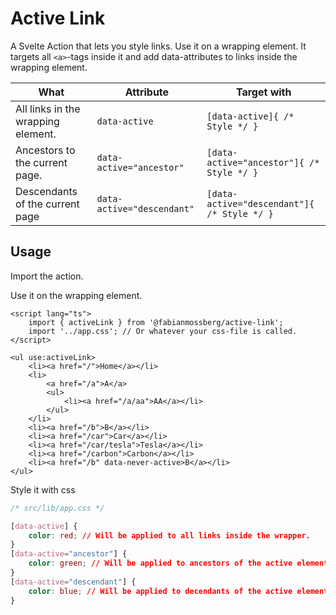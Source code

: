 # Active Link

A Svelte Action that lets you style links. Use it on a wrapping element. It targets all `<a>`-tags inside it and add data-attributes to links inside the wrapping element.

|What|Attribute|Target with|
|-|-|-|
|All links in the wrapping element.|`data-active`|`[data-active]{ /* Style */ }`|
|Ancestors to the current page.|`data-active="ancestor"`|`[data-active="ancestor"]{ /* Style */ }`|
|Descendants of the current page|`data-active="descendant"`|`[data-active="descendant"]{ /* Style */ }`|



## Usage

Import the action.


Use it on the wrapping element.

```svelte
<script lang="ts">
    import { activeLink } from '@fabianmossberg/active-link';
    import '../app.css'; // Or whatever your css-file is called.
</script>

<ul use:activeLink>
	<li><a href="/">Home</a></li>
	<li>
		<a href="/a">A</a>
		<ul>
			<li><a href="/a/aa">AA</a></li>
		</ul>
	</li>
	<li><a href="/b">B</a></li>
	<li><a href="/car">Car</a></li>
	<li><a href="/car/tesla">Tesla</a></li>
	<li><a href="/carbon">Carbon</a></li>
	<li><a href="/b" data-never-active>B</a></li>
</ul>
```

Style it with css
```css
/* src/lib/app.css */

[data-active] {
    color: red; // Will be applied to all links inside the wrapper.
}
[data-active="ancestor"] {
    color: green; // Will be applied to ancestors of the active element.
}
[data-active="descendant"] {
    color: blue; // Will be applied to decendants of the active element.
}
```

